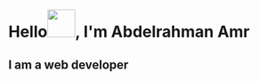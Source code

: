 <h1>Hello<span><img src="https://user-images.githubusercontent.com/77299905/191485556-dbb5d3e6-037b-4b29-8903-c75fa6bf8d91.gif" width="50" height="50"/>, I'm Abdelrahman Amr</span></h1>
<h2>I am a web developer</h2>





